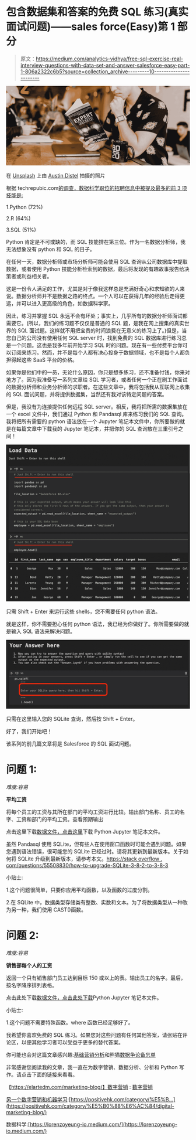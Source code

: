 # 包含数据集和答案的免费 SQL 练习(真实面试问题)——sales force(Easy)第 1 部分

> 原文：<https://medium.com/analytics-vidhya/free-sql-exercise-real-interview-questions-with-data-set-and-answer-salesforce-easy-part-1-806a2322c6b5?source=collection_archive---------10----------------------->

![](img/5f0ab56a59f58b118bb552425103ef06.png)

在 [Unsplash](https://unsplash.com/s/photos/salesforce?utm_source=unsplash&utm_medium=referral&utm_content=creditCopyText) 上由 [Austin Distel](https://unsplash.com/@austindistel?utm_source=unsplash&utm_medium=referral&utm_content=creditCopyText) 拍摄的照片

根据 techrepubic.com[的调查，数据科学职位的招聘信息中被提及最多的前 3 项技能是:](http://techrepubic.com)

1.Python (72%)

2.R (64%)

3.SQL (51%)

Python 肯定是不可或缺的，而 SQL 技能排在第三位。作为一名数据分析师，我无法想象没有 python 和 SQL 的日子。

在任何一天，数据分析师或市场分析师可能会使用 SQL 查询从公司数据库中提取数据，或者使用 Python 技能分析检索到的数据，最后将发现的有趣故事报告给决策者或利益相关者。

这是一份令人满足的工作，尤其是对于像我这样总是充满好奇心和求知欲的人来说。数据分析师并不是数据之路的终点。一个人可以在获得几年的经验后走得更远，并可以进入更高级的角色，如数据科学家。

因此，练习并掌握 SQL 永远不会有坏处；事实上，几乎所有的数据分析师面试都需要它。(所以，我们的练习题不仅仅是普通的 SQL 题，是我在网上搜集的真实世界的 SQL 面试题。这样就不用把宝贵的时间浪费在无意义的练习上了。)但是，当您自己的公司没有使用任何 SQL server 时，找到免费的 SQL 数据库进行练习总是一个问题。这也是我多年前开始学习 SQL 时的问题。现在有一些付费平台你可以订阅来练习。然而，并不是每个人都有决心投身于数据领域，也不是每个人都负担得起这些 SaaS 平台的价格。

如果你是他们中的一员，无论什么原因，你只是想多练习，还不准备付钱，你来对地方了。因为我准备写一系列文章给 SQL 学习者，或者任何一个正在刷工作面试的数据分析师和业务分析师的求职者。在这些文章中，我将包括我从互联网上收集的 SQL 面试问题，并将提供数据集，当然还有我对该特定问题的答案。

但是，我没有为连接提供任何远程 SQL server。相反，我将把所需的数据集放在一个 excel 文件中，我们通过 Python 和 Pandasql 库来练习我们的 SQL 查询。我将把所有需要的 python 语法放在一个 Jupyter 笔记本文件中，你所要做的就是在每篇文章中下载我的 Jupyter 笔记本，并把你的 SQL 查询放在三重引号之间！

![](img/b30809d7c8e8dd4df805e6c7fdc13114.png)

只需 Shift + Enter 来运行这些 shells，您不需要任何 python 语法。

就是这样，你不需要担心任何 python 语法，我已经为你做好了。你所需要做的就是输入 SQL 语法来解决问题。

![](img/3b0ff1277ab836ff59d60a8b754bb704.png)

只需在这里输入您的 SQLite 查询，然后按 Shift + Enter。

好了，我们开始吧！

该系列的前几篇文章将是 Salesforce 的 SQL 面试问题。

# **问题 1:**

*难度:容易*

**平均工资**

将每个员工的工资与其所在部门的平均工资进行比较。输出部门名称、员工的名字、工资和部门的平均工资。查看预期输出

点击这里下载[数据文件，点击这里](https://positivehk.com/wp-content/uploads/2021/05/01.zip)下载 Python Jupyter 笔记本文件。

虽然 Pandasql 使用 SQLite，但有些人在使用窗口函数时可能会遇到问题。如果您遇到语法错误，很可能您的 SQLite 已经过时。请将其更新到最新版本。关于如何将 SQLite 升级到最新版本，请参考本文。[https://stack overflow . com/questions/55508830/how-to-upgrade-SQLite-3-8-2-to-3-8-3](https://stackoverflow.com/questions/55508830/how-to-upgrade-sqlite-3-8-2-to-3-8-3)

小贴士:

1.这个问题很简单，只要你应用平均函数，以及函数的过度分割。

2.在 SQLite 中，数据类型存储类有整数、实数和文本。为了将数据类型从一种改为另一种，我们使用 CAST()函数。

# 问题 2:

*难度:容易*

**销售部每个人的工资**

返回一个只有销售部门员工达到目标 150 或以上的表。输出员工的名字。最后，按名字降序排列表格。

点击此处下载[数据文件，点击此处下载](https://positivehk.com/wp-content/uploads/2021/05/02.zip)Python Jupyter 笔记本文件。

小贴士:

1.这个问题不需要特殊函数。where 函数已经足够好了。

我希望你喜欢免费的 SQL 练习。如果您对这些问题有任何其他答案，请张贴在评论区，以便其他学习者可以受益于更多的替代答案。

你可能也会对这篇文章感兴趣:[基础营销分析](https://towardsdatascience.com/fundamental-marketing-analytics-f875018391d5?source=your_stories_page-------------------------------------)和熊猫[数据争论备忘单](https://towardsdatascience.com/pandas-data-wrangling-cheat-sheet-2021-cf70f577bcdd)

非常感谢您阅读我的文章，我一直在为数字营销、数据分析、分析和 Python 写作。请点击下面的链接来看看。

【https://elartedm.com/marketing-blog/】数字营销 : [数字营销](https://elartedm.com/marketing-blog/)

[另一个数字营销和机器学习](https://positivehk.com/category/%E5%B0%88%E6%AC%84/digital-marketing-blog/):[https://positivehk.com/category/%E5%B...](https://positivehk.com/category/%E5%B0%88%E6%AC%84/digital-marketing-blog/)

数据科学:[https://lorenzoyeung-io.medium.com/](https://lorenzoyeung-io.medium.com/)